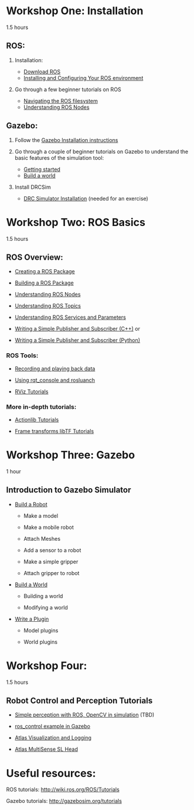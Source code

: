 # Workshop One: Installation
1.5 hours

## ROS: 

1. Installation:
    * [Download ROS](http://wiki.ros.org/ROS/Installation)
    * [Installing and Configuring Your ROS environment](http://wiki.ros.org/ROS/Tutorials/InstallingandConfiguringROSEnvironment)

2. Go through a few beginner tutorials on ROS
    * [Navigating the ROS filesystem](http://wiki.ros.org/ROS/Tutorials/NavigatingTheFilesystem)
    * [Understanding ROS Nodes](http://wiki.ros.org/ROS/Tutorials/UnderstandingNodes)

## Gazebo: 

1. Follow the [Gazebo Installation instructions](http://gazebosim.org/install)

1. Go through a couple of beginner tutorials on Gazebo to understand the basic features of the simulation tool:

    * [Getting started](http://gazebosim.org/tutorials?tut=quick_start&cat=get_started)
    * [Build a world](http://gazebosim.org/tutorials?tut=build_world&cat=build_world)

1. Install DRCSim

    * [DRC Simulator Installation](http://gazebosim.org/tutorials?tut=drcsim_install&cat=drcsim) (needed for an exercise)


# Workshop Two: ROS Basics
1.5 hours

## ROS Overview:

* [Creating a ROS Package](http://wiki.ros.org/ROS/Tutorials/CreatingPackage)

* [Building a ROS Package](http://wiki.ros.org/ROS/Tutorials/BuildingPackages)

* [Understanding ROS Nodes](http://wiki.ros.org/ROS/Tutorials/UnderstandingNodes)

* [Understanding ROS Topics](http://wiki.ros.org/ROS/Tutorials/UnderstandingTopics)

* [Understanding ROS Services and Parameters](http://wiki.ros.org/ROS/Tutorials/UnderstandingServicesParams)

* [Writing a Simple Publisher and Subscriber (C++)](http://wiki.ros.org/ROS/Tutorials/WritingPublisherSubscriber%28c%2B%2B%29) or

* [Writing a Simple Publisher and Subscriber (Python)](http://wiki.ros.org/ROS/Tutorials/WritingPublisherSubscriber%28python%29)

### ROS Tools:

* [Recording and playing back data](http://wiki.ros.org/ROS/Tutorials/Recording%20and%20playing%20back%20data)

* [Using rqt_console and rosluanch](http://wiki.ros.org/ROS/Tutorials/UsingRqtconsoleRoslaunch)

* [RViz Tutorials](http://wiki.ros.org/rviz/Tutorials)

### More in-depth tutorials:

* [Actionlib Tutorials ](http://wiki.ros.org/actionlib/Tutorials)

* [Frame transforms libTF Tutorials](http://wiki.ros.org/tf/Tutorials)


# Workshop Three: Gazebo
1 hour

## Introduction to Gazebo Simulator

* [Build a Robot](http://gazebosim.org/tutorials?cat=build_robot)

    * Make a model

    * Make a mobile robot

    * Attach Meshes

    * Add a sensor to a robot

    * Make a simple gripper

    * Attach gripper to robot

* [Build a World](http://gazebosim.org/tutorials?cat=build_world)
  
    * Building a world

    * Modifying a world

* [Write a Plugin](http://gazebosim.org/tutorials?cat=write_plugin)

    * Model plugins

    * World plugins


# Workshop Four: 
1.5 hours

## Robot Control and Perception Tutorials

* [Simple perception with ROS, OpenCV in simulation](tbd) (TBD)

* [ros_control example in Gazebo](http://gazebosim.org/tutorials/?tut=ros_control)

* [Atlas Visualization and Logging](http://gazebosim.org/tutorials?tut=drcsim_visualization&cat=drcsim)

* [Atlas MultiSense SL Head](http://gazebosim.org/tutorials?tut=drcsim_multisense&cat=drcsim)


Useful resources:
=

ROS tutorials:
http://wiki.ros.org/ROS/Tutorials


Gazebo tutorials:
http://gazebosim.org/tutorials

